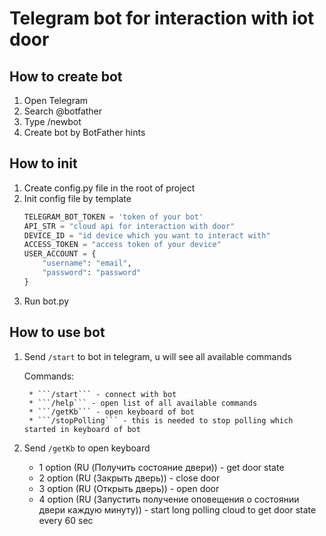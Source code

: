 # Telegram bot for interaction with iot door
## How to create bot
1. Open Telegram
2. Search @botfather
3. Type /newbot
4. Create bot by BotFather hints

## How to init
1. Create config.py file in the root of project
2. Init config file by template
    ```python
    TELEGRAM_BOT_TOKEN = 'token of your bot'
    API_STR = "cloud api for interaction with door"
    DEVICE_ID = "id device which you want to interact with"
    ACCESS_TOKEN = "access token of your device"
    USER_ACCOUNT = {
        "username": "email",
        "password": "password"
    }
    ```
3. Run bot.py
## How to use bot
1. Send ```/start``` to bot in telegram, u will see all available commands
    
    Commands: 
    
        * ```/start``` - connect with bot
        * ```/help``` - open list of all available commands
        * ```/getKb``` - open keyboard of bot
        * ```/stopPolling``` - this is needed to stop polling which started in keyboard of bot
2. Send ```/getKb``` to open keyboard
    * 1 option (RU (Получить состояние двери)) - get door state
    * 2 option (RU (Закрыть дверь)) - close door
    * 3 option (RU (Открыть дверь)) - open door
    * 4 option (RU (Запустить получение оповещения о состоянии двери каждую минуту)) - start long polling cloud to get door state every 60 sec


